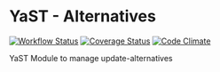 YaST - Alternatives
========================

[![Workflow Status](https://github.com/yast/yast-alternatives/workflows/CI/badge.svg?branch=master)](
https://github.com/yast/yast-alternatives/actions?query=branch%3Amaster)
[![Coverage Status](https://coveralls.io/repos/github/yast/yast-alternatives/badge.svg?branch=master)](https://coveralls.io/github/yast/yast-alternatives?branch=master)
[![Code Climate](https://codeclimate.com/github/yast/yast-alternatives/badges/gpa.svg)](https://codeclimate.com/github/yast/yast-alternatives)

YaST Module to manage update-alternatives

